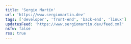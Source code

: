 ```yaml
---
title: 'Sergio Martín'
url: 'https://www.sergiomartin.dev'
tags: ['developer', 'front-end', 'back-end', 'linux']
updatesFeed: 'https://www.sergiomartin.dev/feed.xml'
nsfw: false
rss: true
---
```

